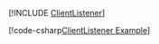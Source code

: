 [!INCLUDE [ClientListener](../../../examples/ClientListener/README.md)]


[!code-csharp[ClientListener Example](../../../examples/ClientListener/ClientListener.cs)]